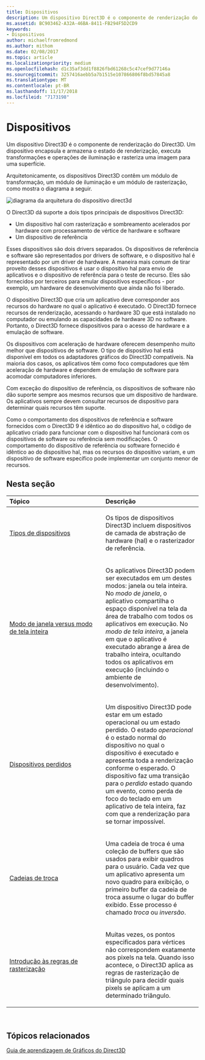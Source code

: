 ```yaml
---
title: Dispositivos
description: Um dispositivo Direct3D é o componente de renderização do Direct3D. Um dispositivo encapsula e armazena o estado de renderização, executa transformações e operações de iluminação e rasteriza uma imagem para uma superfície.
ms.assetid: BC903462-A32A-46BA-8411-FB294F5D2CD9
keywords:
- Dispositivos
author: michaelfromredmond
ms.author: mithom
ms.date: 02/08/2017
ms.topic: article
ms.localizationpriority: medium
ms.openlocfilehash: d1c35af3dd1f8826fbd61268c5c47cef9d77146a
ms.sourcegitcommit: 3257416aebb5a7b1515e107866806f8bd57845a8
ms.translationtype: MT
ms.contentlocale: pt-BR
ms.lasthandoff: 11/17/2018
ms.locfileid: "7173198"
---
```

# <a name="devices"></a>Dispositivos


Um dispositivo Direct3D é o componente de renderização do Direct3D. Um dispositivo encapsula e armazena o estado de renderização, executa transformações e operações de iluminação e rasteriza uma imagem para uma superfície.

Arquitetonicamente, os dispositivos Direct3D contêm um módulo de transformação, um módulo de iluminação e um módulo de rasterização, como mostra o diagrama a seguir.

![diagrama da arquitetura do dispositivo direct3d](images/d3ddev.png)

O Direct3D dá suporte a dois tipos principais de dispositivos Direct3D:

-   Um dispositivo hal com rasterização e sombreamento acelerados por hardware com processamento de vértice de hardware e software
-   Um dispositivo de referência

Esses dispositivos são dois drivers separados. Os dispositivos de referência e software são representados por drivers de software, e o dispositivo hal é representado por um driver de hardware. A maneira mais comum de tirar proveito desses dispositivos é usar o dispositivo hal para envio de aplicativos e o dispositivo de referência para o teste de recurso. Eles são fornecidos por terceiros para emular dispositivos específicos - por exemplo, um hardware de desenvolvimento que ainda não foi liberado.

O dispositivo Direct3D que cria um aplicativo deve corresponder aos recursos do hardware no qual o aplicativo é executado. O Direct3D fornece recursos de renderização, acessando o hardware 3D que está instalado no computador ou emulando as capacidades de hardware 3D no software. Portanto, o Direct3D fornece dispositivos para o acesso de hardware e a emulação de software.

Os dispositivos com aceleração de hardware oferecem desempenho muito melhor que dispositivos de software. O tipo de dispositivo hal está disponível em todos os adaptadores gráficos do Direct3D compatíveis. Na maioria dos casos, os aplicativos têm como foco computadores que têm aceleração de hardware e dependem de emulação de software para acomodar computadores inferiores.

Com exceção do dispositivo de referência, os dispositivos de software não dão suporte sempre aos mesmos recursos que um dispositivo de hardware. Os aplicativos sempre devem consultar recursos de dispositivo para determinar quais recursos têm suporte.

Como o comportamento dos dispositivos de referência e software fornecidos com o Direct3D 9 é idêntico ao do dispositivo hal, o código de aplicativo criado para funcionar com o dispositivo hal funcionará com os dispositivos de software ou referência sem modificações. O comportamento do dispositivo de referência ou software fornecido é idêntico ao do dispositivo hal, mas os recursos do dispositivo variam, e um dispositivo de software específico pode implementar um conjunto menor de recursos.

## <a name="span-idin-this-sectionspanin-this-section"></a><span id="in-this-section"></span>Nesta seção


<table>
<colgroup>
<col width="50%" />
<col width="50%" />
</colgroup>
<thead>
<tr class="header">
<th align="left">Tópico</th>
<th align="left">Descrição</th>
</tr>
</thead>
<tbody>
<tr class="odd">
<td align="left"><p><a href="device-types.md">Tipos de dispositivos</a></p></td>
<td align="left"><p>Os tipos de dispositivos Direct3D incluem dispositivos de camada de abstração de hardware (hal) e o rasterizador de referência.</p></td>
</tr>
<tr class="even">
<td align="left"><p><a href="windowed-vs--full-screen-mode.md">Modo de janela versus modo de tela inteira</a></p></td>
<td align="left"><p>Os aplicativos Direct3D podem ser executados em um destes modos: janela ou tela inteira. No <em>modo de janela</em>, o aplicativo compartilha o espaço disponível na tela da área de trabalho com todos os aplicativos em execução. No <em>modo de tela inteira</em>, a janela em que o aplicativo é executado abrange a área de trabalho inteira, ocultando todos os aplicativos em execução (incluindo o ambiente de desenvolvimento).</p></td>
</tr>
<tr class="odd">
<td align="left"><p><a href="lost-devices.md">Dispositivos perdidos</a></p></td>
<td align="left"><p>Um dispositivo Direct3D pode estar em um estado operacional ou um estado perdido. O estado <em>operacional</em> é o estado normal do dispositivo no qual o dispositivo é executado e apresenta toda a renderização conforme o esperado. O dispositivo faz uma transição para o <em>perdido</em> estado quando um evento, como perda de foco do teclado em um aplicativo de tela inteira, faz com que a renderização para se tornar impossível.</p></td>
</tr>
<tr class="even">
<td align="left"><p><a href="swap-chains.md">Cadeias de troca</a></p></td>
<td align="left"><p>Uma cadeia de troca é uma coleção de buffers que são usados para exibir quadros para o usuário. Cada vez que um aplicativo apresenta um novo quadro para exibição, o primeiro buffer da cadeia de troca assume o lugar do buffer exibido. Esse processo é chamado <em>troca</em> ou <em>inversão</em>.</p></td>
</tr>
<tr class="odd">
<td align="left"><p><a href="introduction-to-rasterization-rules.md">Introdução às regras de rasterização</a></p></td>
<td align="left"><p>Muitas vezes, os pontos especificados para vértices não correspondem exatamente aos pixels na tela. Quando isso acontece, o Direct3D aplica as regras de rasterização de triângulo para decidir quais pixels se aplicam a um determinado triângulo.</p></td>
</tr>
</tbody>
</table>

 

## <a name="span-idrelated-topicsspanrelated-topics"></a><span id="related-topics"></span>Tópicos relacionados


[Guia de aprendizagem de Gráficos do Direct3D](index.md)

 

 




